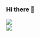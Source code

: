 ### Hi there 👋

<!--
**joostory/joostory** is a ✨ _special_ ✨ repository because its `README.md` (this file) appears on your GitHub profile.

Here are some ideas to get you started:

- 🔭 I’m currently working on ...
- 🌱 I’m currently learning ...
- 👯 I’m looking to collaborate on ...
- 🤔 I’m looking for help with ...
- 💬 Ask me about ...
- 📫 How to reach me: ...
- 😄 Pronouns: ...
- ⚡ Fun fact: ...
-->

![](https://github-readme-stats.vercel.app/api?username=joostory&show_icons=true&theme=dracula&border_radius=10)  
![](https://github-readme-stats.vercel.app/api/top-langs/?username=joostory&layout=compact&theme=dracula&border_radius=10)
